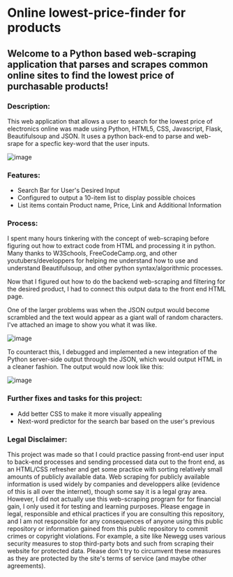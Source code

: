 # Online lowest-price-finder for products

## Welcome to a Python based web-scraping application that parses and scrapes common online sites to find the lowest price of purchasable products!

### Description:
This web application that allows a user to search for the lowest price of electronics online was made using Python, HTML5, CSS, Javascript, Flask, Beautifulsoup and JSON. It uses a python back-end to parse and web-srape for a specfic key-word that the user inputs. 

![image](https://user-images.githubusercontent.com/111328484/212564684-33ef4d75-c209-4bab-9c21-67afbd3b3781.png)



### Features:
+ Search Bar for User's Desired Input
+ Configured to output a 10-item list to display possible choices
+ List items contain Product name, Price, Link and Additional Information

### Process:
I spent many hours tinkering with the concept of web-scraping before figuring out how to extract code from HTML and processing it in python. Many thanks to W3Schools, FreeCodeCamp.org,  and other youtubers/developpers for helping me understand how to use and understand Beautifulsoup, and other python syntax/algorithmic processes.

Now that I figured out how to do the backend web-scraping and filtering for the desired product, I had to connect this output data to the front end HTML page.








One of the larger problems was when the JSON output would become scrambled and the text would appear as a giant wall of random characters. I've attached an image to show you what it was like.

![image](https://user-images.githubusercontent.com/111328484/212561981-d95c166a-3ea5-4ee5-b427-29f2055d32da.png)


To counteract this, I debugged and implemented a new integration of the Python server-side output through the JSON, which would output HTML in a cleaner fashion. The output would now look like this:

![image](https://user-images.githubusercontent.com/111328484/212563812-d9d96155-bddc-464a-b778-32da66552220.png)

### Further fixes and tasks for this project:
+ Add better CSS to make it more visually appealing
+ Next-word predictor for the search bar based on the user's previous



### Legal Disclaimer:
This project was made so that I could practice passing front-end user input to back-end processes and sending processed data out to the front end, as an HTML/CSS refresher and get some practice with sorting relatively small amounts of publicly available data. Web scraping for publicly available information is used widely by companies and developpers alike (evidence of this is all over the internet), though some say it is a legal gray area. However, I did not actually use this web-scraping program for for financial gain, I only used it for testing and learning purposes. Please engage in legal, responsible and ethical practices if you are consulting this repository, and I am not responsible for any consequences of anyone using this public repository or information gained from this public repository to commit crimes or copyright violations. For example, a site like Newegg uses various security measures to stop third-party bots and such from scraping their website for protected data. Please don't try to circumvent these measures as they are protected by the site's terms of service (and maybe other agreements).



